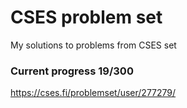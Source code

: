 # CSES problem set
My solutions to problems from CSES set


### Current progress 19/300
https://cses.fi/problemset/user/277279/
